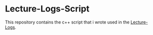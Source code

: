 # Lecture-Logs-Script
This repository contains the c++ script that i wrote used in the [Lecture-Logs](https://github.com/bitstatic/lecture-logs).
